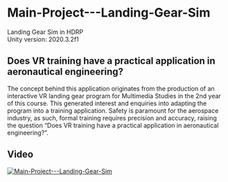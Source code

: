 # Main-Project---Landing-Gear-Sim
 Landing Gear Sim in HDRP<br />
 Unity version: 2020.3.2f1
 
## Does VR training have a practical application in aeronautical engineering?

The concept behind this application originates from the production of an interactive VR landing gear program for Multimedia Studies in the 2nd year of this course. This generated interest and enquiries into adapting the program into a training application. Safety is paramount for the aerospace industry, as such, formal training requires precision and accuracy, raising the question “Does VR training have a practical application in aeronautical engineering?”.
 
## Video

[![Main-Project---Landing-Gear-Sim](https://img.youtube.com/vi/5GhvapNF-ws/0.jpg)](https://www.youtube.com/watch?v=5GhvapNF-ws)
 

